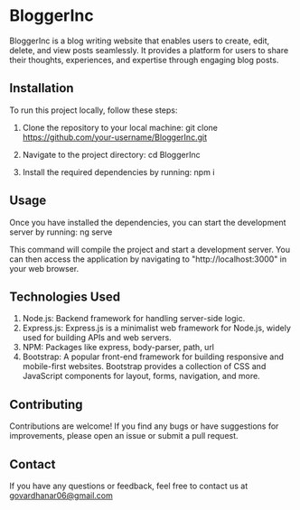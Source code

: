 # BloggerInc

BloggerInc is a blog writing website that enables users to create, edit, delete, and view posts seamlessly. It provides a platform for users to share their thoughts, experiences, and expertise through engaging blog posts.

## Installation

To run this project locally, follow these steps:

1. Clone the repository to your local machine:
git clone https://github.com/your-username/BloggerInc.git

2. Navigate to the project directory:
cd BloggerInc

3. Install the required dependencies by running:
npm i

## Usage

Once you have installed the dependencies, you can start the development server by running:
ng serve

This command will compile the project and start a development server. You can then access the application by navigating to "http://localhost:3000" in your web browser.

## Technologies Used

1. Node.js: Backend framework for handling server-side logic.
2. Express.js: Express.js is a minimalist web framework for Node.js, widely used for building APIs and web servers.
3. NPM: Packages like express, body-parser, path, url
4. Bootstrap: A popular front-end framework for building responsive and mobile-first websites. Bootstrap provides a collection of CSS and JavaScript components for layout, forms, navigation, and more.

## Contributing

Contributions are welcome! If you find any bugs or have suggestions for improvements, please open an issue or submit a pull request.

## Contact

If you have any questions or feedback, feel free to contact us at govardhanar06@gmail.com
